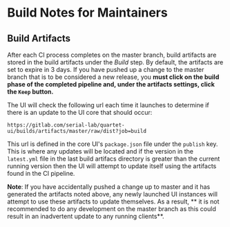 # Build Notes for Maintainers

## Build Artifacts

After each CI process completes on the master branch, build artifacts are stored in the 
build artifacts under the *Build* step.  By default, the artifacts are
set to expire in 3 days.  If you have pushed up a change to the master
branch that is to be considered a new release, you **must click on the
build phase of the completed pipeline and, under the artifacts settings,
click the `Keep` button.**

The UI will check the following url each time it launches to determine
if there is an update to the UI core that should occur:

    https://gitlab.com/serial-lab/quartet-ui/builds/artifacts/master/raw/dist?job=build
    
This url is defined in the core UI's `package.json` file under the 
`publish` key.  This is where any updates will be located and if the
version in the `latest.yml` file in the last build artifacs directory 
is greater than 
the current running version then the UI will attempt to update itself 
using the artifacts found in the CI pipeline.

**Note**: If you have accidentally pushed a change up to master and it 
has generated the artifacts noted above, any newly launched UI instances
will attempt to use these artifacts to update themselves.  As a result,
** it is not recommended to do any development on the master branch as
this could result in an inadvertent update to any running clients**.
